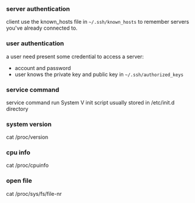
### server authentication
client use the known_hosts file in `~/.ssh/known_hosts` to remember servers you've already connected to. 

### user authentication 
a user need present some credential to access a server:
 * account and password
 * user knows the private key and public key in `~/.ssh/authorized_keys`

### service command
service command run System V init script usually stored in /etc/init.d directory

### system version
cat /proc/version 

### cpu info
cat /proc/cpuinfo 

### open file 
cat /proc/sys/fs/file-nr


